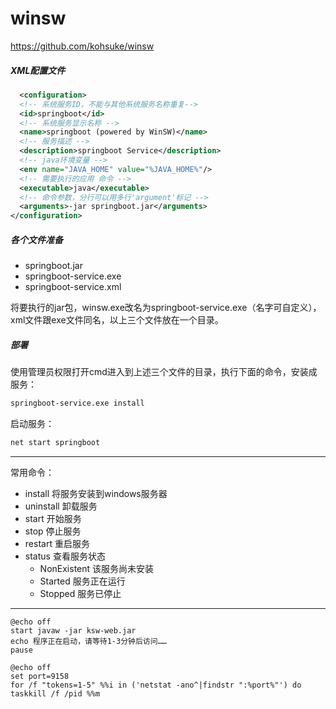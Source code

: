 # winsw
https://github.com/kohsuke/winsw



##### XML配置文件
```xml
  <configuration>
  <!-- 系统服务ID，不能与其他系统服务名称重复-->
  <id>springboot</id>
  <!-- 系统服务显示名称 -->
  <name>springboot (powered by WinSW)</name>
  <!-- 服务描述 -->
  <description>springboot Service</description>
  <!-- java环境变量 -->
  <env name="JAVA_HOME" value="%JAVA_HOME%"/>
  <!-- 需要执行的应用 命令 -->
  <executable>java</executable>  
  <!-- 命令参数，分行可以用多行'argument'标记 -->
  <arguments>-jar springboot.jar</arguments>
</configuration>
```

##### 各个文件准备

- springboot.jar
- springboot-service.exe
- springboot-service.xml

将要执行的jar包，winsw.exe改名为springboot-service.exe（名字可自定义），xml文件跟exe文件同名，以上三个文件放在一个目录。



##### 部署

使用管理员权限打开cmd进入到上述三个文件的目录，执行下面的命令，安装成服务：

```bash
springboot-service.exe install
```

启动服务：

```bash
net start springboot
```



---

常用命令：

- install	将服务安装到windows服务器
- uninstall	卸载服务
- start	开始服务
- stop	停止服务
- restart	重启服务
- status	查看服务状态
  - NonExistent	该服务尚未安装
  - Started	服务正在运行
  - Stopped	服务已停止


---
```
@echo off
start javaw -jar ksw-web.jar
echo 程序正在启动，请等待1-3分钟后访问……
pause
```

```
@echo off
set port=9158
for /f "tokens=1-5" %%i in ('netstat -ano^|findstr ":%port%"') do taskkill /f /pid %%m
```